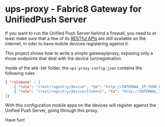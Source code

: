 ups-proxy - Fabric8 Gateway for UnifiedPush Server
==================================================

If you want to run the Unified Push Server behind a firewall, you need to at least make sure that a few of its [RESTful APIs](http://aerogear.org/docs/specs/aerogear-unifiedpush-rest/overview-index.html) are still available on the internet, in oder to have mobile devices registering against it.

This project shows how to write a simple gateway/proxy, exposing only a those endpoints that deal with the device (un)registration.

Inside of the `WEB-INF` folder, the `ups-proxy-config.json` contains the following rules
```json
{ "rulebase" : [
    { "rule": "/rest/registry/device", "to": "http://INTERNAL_IP:YOUR_PORT/ag-push/rest/registry/device"},
    { "rule": "/rest/registry/device/{token}", "to": "http://INTERNAL_IP:YOUR_PORT/ag-push/rest/registry/device/{token}"}
]}
```

With this configuration mobile apps on the devices will register against the Unified Push Server, going through this proxy.

Have fun!

